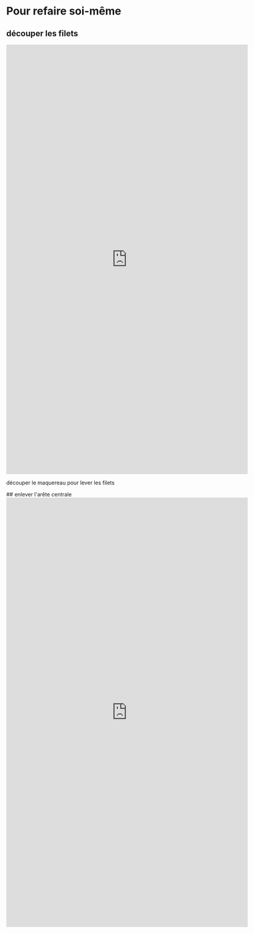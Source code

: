 # Pour refaire soi-même
## découper les filets
<iframe src="https://player.vimeo.com/video/217389255?byline=0&portrait=0" width="640" height="1138" frameborder="0" webkitallowfullscreen mozallowfullscreen allowfullscreen></iframe>
<p>d&eacute;couper le maquereau pour lever les filets</p>
## enlever l'arête centrale
<iframe src="https://player.vimeo.com/video/217390946" width="640" height="1138" frameborder="0" webkitallowfullscreen mozallowfullscreen allowfullscreen></iframe>
